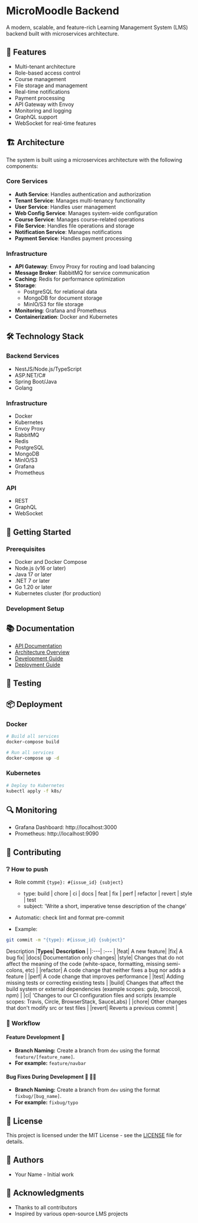 # MicroMoodle Backend

A modern, scalable, and feature-rich Learning Management System (LMS) backend built with microservices architecture.

## 🚀 Features

- Multi-tenant architecture
- Role-based access control
- Course management
- File storage and management
- Real-time notifications
- Payment processing
- API Gateway with Envoy
- Monitoring and logging
- GraphQL support
- WebSocket for real-time features

## 🏗 Architecture

The system is built using a microservices architecture with the following components:

### Core Services

- **Auth Service**: Handles authentication and authorization
- **Tenant Service**: Manages multi-tenancy functionality
- **User Service**: Handles user management
- **Web Config Service**: Manages system-wide configuration
- **Course Service**: Manages course-related operations
- **File Service**: Handles file operations and storage
- **Notification Service**: Manages notifications
- **Payment Service**: Handles payment processing

### Infrastructure

- **API Gateway**: Envoy Proxy for routing and load balancing
- **Message Broker**: RabbitMQ for service communication
- **Caching**: Redis for performance optimization
- **Storage**:
  - PostgreSQL for relational data
  - MongoDB for document storage
  - MinIO/S3 for file storage
- **Monitoring**: Grafana and Prometheus
- **Containerization**: Docker and Kubernetes

## 🛠 Technology Stack

### Backend Services

- NestJS/Node.js/TypeScript
- ASP.NET/C#
- Spring Boot/Java
- Golang

### Infrastructure

- Docker
- Kubernetes
- Envoy Proxy
- RabbitMQ
- Redis
- PostgreSQL
- MongoDB
- MinIO/S3
- Grafana
- Prometheus

### API

- REST
- GraphQL
- WebSocket

## 🚀 Getting Started

### Prerequisites

- Docker and Docker Compose
- Node.js (v16 or later)
- Java 17 or later
- .NET 7 or later
- Go 1.20 or later
- Kubernetes cluster (for production)

### Development Setup

## 📚 Documentation

- [API Documentation](docs/api/README.md)
- [Architecture Overview](docs/architecture/README.md)
- [Development Guide](docs/development/README.md)
- [Deployment Guide](docs/deployment/README.md)

## 🧪 Testing

## 📦 Deployment

### Docker

```bash
# Build all services
docker-compose build

# Run all services
docker-compose up -d
```

### Kubernetes

```bash
# Deploy to Kubernetes
kubectl apply -f k8s/
```

## 🔍 Monitoring

- Grafana Dashboard: http://localhost:3000
- Prometheus: http://localhost:9090

## 🤝 Contributing

### ❔ **How to push**

- Role commit
  `{type}: #{issue_id} {subject}`
  - type: build | chore | ci | docs | feat | fix | perf | refactor | revert | style | test
  - subject: 'Write a short, imperative tense description of the change'
- Automatic: check lint and format pre-commit

- Example:

```bash
git commit -m "{type}: #{issue_id} {subject}"
```

Description
|**Types**| **Description** |
|:---| :--- |
|feat| A new feature|
|fix| A bug fix|
|docs| Documentation only changes|
|style| Changes that do not affect the meaning of the code (white-space, formatting, missing semi-colons, etc) |
|refactor| A code change that neither fixes a bug nor adds a feature |
|perf| A code change that improves performance |
|test| Adding missing tests or correcting existing tests |
|build| Changes that affect the build system or external dependencies (example scopes: gulp, broccoli, npm) |
|ci| 'Changes to our CI configuration files and scripts (example scopes: Travis, Circle, BrowserStack, SauceLabs) |
|chore| Other changes that don't modify src or test files |
|revert| Reverts a previous commit |

### 🔗 Workflow

#### Feature Development 🚀

- **Branch Naming:** Create a branch from `dev` using the format `feature/[feature_name]`.
- **For example:** `feature/navbar`

#### Bug Fixes During Development 🐞 🧑‍💻

- **Branch Naming:** Create a branch from `dev` using the format `fixbug/[bug_name]`.
- **For example:** `fixbug/typo`

## 📝 License

This project is licensed under the MIT License - see the [LICENSE](LICENSE) file for details.

## 👥 Authors

- Your Name - Initial work

## 🙏 Acknowledgments

- Thanks to all contributors
- Inspired by various open-source LMS projects
